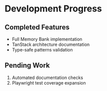 # Development Progress

## Completed Features
- Full Memory Bank implementation
- TanStack architecture documentation
- Type-safe patterns validation

## Pending Work
1. Automated documentation checks
2. Playwright test coverage expansion